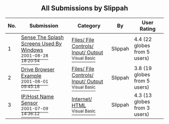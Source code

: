 ﻿<div align="center">

## All Submissions by Slippah

</div>

No.  | Submission | Category | By   | User Rating
---- | ---------- | -------- | ---- | -----------
1 | [Sense The Splash Screens Used By Windows<br /><sup>2001-08-28 18:20:54</sup>](https://github.com/Planet-Source-Code/slippah-sense-the-splash-screens-used-by-windows__1-26774) | [Files/ File Controls/ Input/ Output<br /><sup>Visual Basic</sup>](../ByCategory/files-file-controls-input-output__1-3.md) | Slippah | 4.4 (22 globes from 5 users)
2 | [Drive Browser Example<br /><sup>2001-08-01 09:45:18</sup>](https://github.com/Planet-Source-Code/slippah-drive-browser-example__1-25722) | [Files/ File Controls/ Input/ Output<br /><sup>Visual Basic</sup>](../ByCategory/files-file-controls-input-output__1-3.md) | Slippah | 3.8 (19 globes from 5 users)
3 | [IP/Host Name Sensor<br /><sup>2001-07-09 14:36:12</sup>](https://github.com/Planet-Source-Code/slippah-ip-host-name-sensor__1-24847) | [Internet/ HTML<br /><sup>Visual Basic</sup>](../ByCategory/internet-html__1-34.md) | Slippah | 4.3 (13 globes from 3 users)
